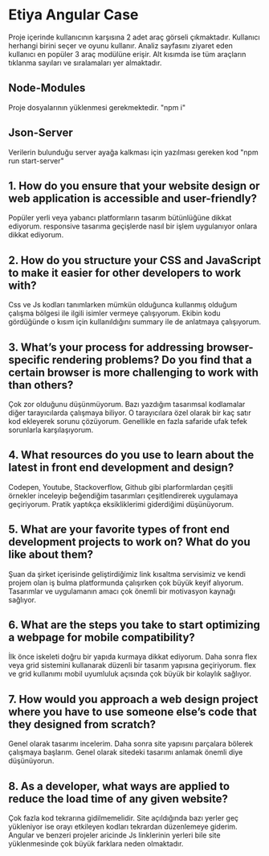 # Etiya Angular Case

Proje içerinde kullanıcının karşısına 2 adet araç görseli çıkmaktadır. Kullanıcı herhangi birini seçer ve oyunu kullanır. Analiz sayfasını ziyaret eden kullanıcı en popüler 3 araç modülüne erişir. Alt kısımda ise tüm araçların tıklanma sayıları ve sıralamaları yer almaktadır. 


## Node-Modules
Proje dosyalarının yüklenmesi gerekmektedir. "npm i"

## Json-Server

Verilerin bulunduğu server ayağa kalkması için yazılması gereken kod "npm run start-server"

## 1.	How do you ensure that your website design or web application is accessible and user-friendly?

Popüler yerli veya yabancı platformların tasarım bütünlüğüne dikkat ediyorum. responsive tasarıma geçişlerde nasıl bir işlem uygulanıyor onlara dikkat ediyorum. 

## 2.	How do you structure your CSS and JavaScript to make it easier for other developers to work with?

Css ve Js kodları tanımlarken mümkün olduğunca kullanmış olduğum çalışma bölgesi ile ilgili isimler vermeye çalışıyorum. Ekibin kodu gördüğünde o kısım için kullanıldığını summary ile de anlatmaya çalışıyorum.

## 3.	What’s your process for addressing browser-specific rendering problems? Do you find that a certain browser is more challenging to work with than others?

Çok zor olduğunu düşünmüyorum. Bazı yazdığım tasarımsal kodlamalar diğer tarayıcılarda çalışmaya biliyor. O tarayıcılara özel olarak bir kaç satır kod ekleyerek sorunu çözüyorum. Genellikle en fazla safaride ufak tefek sorunlarla karşılaşıyorum.

## 4.	What resources do you use to learn about the latest in front end development and design?

Codepen, Youtube, Stackoverflow, Github gibi plarformlardan çeşitli örnekler inceleyip beğendiğim tasarımları çeşitlendirerek uygulamaya geçiriyorum. Pratik yaptıkça 
eksikliklerimi giderdiğimi düşünüyorum.

## 5.	What are your favorite types of front end development projects to work on? What do you like about them?

Şuan da şirket içerisinde geliştirdiğimiz link kısaltma servisimiz ve kendi projem olan iş bulma platformunda çalışırken çok büyük keyif alıyorum. Tasarımlar ve uygulamanın amacı çok önemli bir motivasyon kaynağı sağlıyor.

## 6.	What are the steps you take to start optimizing a webpage for mobile compatibility?

İlk önce iskeleti doğru bir yapıda kurmaya dikkat ediyorum. Daha sonra flex veya grid sistemini kullanarak düzenli bir tasarım yapısına geçiriyorum. flex ve grid kullanımı mobil uyumluluk açısında çok büyük bir kolaylık sağlıyor.

## 7.	How would you approach a web design project where you have to use someone else’s code that they designed from scratch?

Genel olarak tasarımı incelerim. Daha sonra site yapısını parçalara bölerek çalışmaya başlarım. Genel olarak sitedeki tasarımı anlamak önemli diye düşünüyorun.

## 8.	As a developer, what ways are applied to reduce the load time of any given website?

Çok fazla kod tekrarına gidilmemelidir. Site açıldığında bazı yerler geç yükleniyor ise orayı etkileyen kodları tekrardan düzenlemeye giderim. Angular ve benzeri projeler aricinde Js linklerinin yerleri bile site yüklenmesinde çok büyük farklara neden olmaktadır. 
